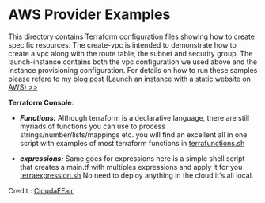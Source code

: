 # AWS Provider Examples
This directory contains Terraform configuration files showing how to create specific resources. The create-vpc is intended to demonstrate how to create a vpc along with the route table, the subnet and security group. The launch-instance contains both the vpc configuration we used above and the instance provisioning configuration. 
For details on how to run these samples please refere to my [blog post (Launch an instance with a static website on AWS) >>](https://brokedba.blogspot.com/2020/10/terraform-for-dummies-part-2-launch.html)

 **Terraform Console**:
- ***Functions:*** Although terraform is a declarative language, there are still myriads of functions you can use to process strings/number/lists/mappings etc. 
you will find an excellent all in one script with examples of most terraform functions in [terrafunctions.sh](https://github.com/brokedba/terraform-examples/blob/master/terraform-provider-azure/terrafunctions.sh) 

- ***expressions:***  Same goes for expressions here is a simple shell script that creates a main.tf with multiples expressions and apply it for you [terraexpression.sh](https://github.com/brokedba/terraform-examples/blob/master/terraform-provider-azure/terraexpressions.sh) No need to deploy anything in the cloud it's all local.

Credit : [CloudaFFair](https://cloudaffaire.com/terraform-functions/)
